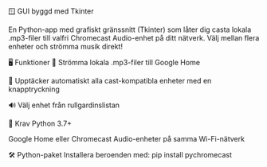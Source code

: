 🪟 GUI byggd med Tkinter

En Python-app med grafiskt gränssnitt (Tkinter) som låter dig casta lokala .mp3-filer till valfri Chromecast Audio-enhet på ditt nätverk.
Välj mellan flera enheter och strömma musik direkt!

🖥️ Funktioner
🎵 Strömma lokala .mp3-filer till Google Home

🧠 Upptäcker automatiskt alla cast-kompatibla enheter med en knapptryckning

🔊 Välj enhet från rullgardinslistan

🔧 Krav
Python 3.7+

Google Home eller Chromecast Audio-enheter på samma Wi-Fi-nätverk

🛠️ Python-paket
Installera beroenden med: pip install pychromecast
